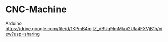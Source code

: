 # CNC-Machine
Arduino 
https://drive.google.com/file/d/1KPmB4mjtZ_dBUqNmMkpi2UIa4FXVjB1h/view?usp=sharing
